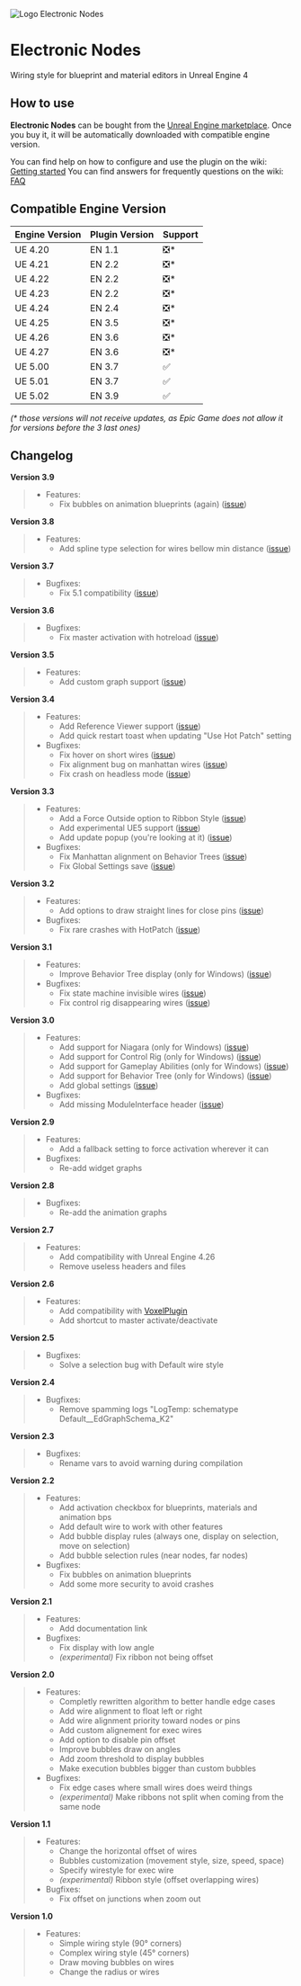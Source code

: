 ![Logo Electronic Nodes](https://user-images.githubusercontent.com/4563971/114016838-8f6add00-986b-11eb-9d82-ba43fadf5692.jpg)

# Electronic Nodes
Wiring style for blueprint and material editors in Unreal Engine 4

## How to use

**Electronic Nodes** can be bought from the [Unreal Engine marketplace](https://www.unrealengine.com/marketplace/en-US/slug/electronic-nodes). Once you buy it, it will be automatically downloaded with compatible engine version.

You can find help on how to configure and use the plugin on the wiki: [Getting started](https://github.com/hugoattal/ElectronicNodes/wiki/Getting-started)
You can find answers for frequently questions on the wiki: [FAQ](https://github.com/hugoattal/ElectronicNodes/wiki/FAQ)

## Compatible Engine Version

Engine Version | Plugin Version | Support
-------------- | -------------- | ----
UE 4.20 | EN 1.1 | ❎*
UE 4.21 | EN 2.2 | ❎*
UE 4.22 | EN 2.2 | ❎*
UE 4.23 | EN 2.2 | ❎*
UE 4.24 | EN 2.4 | ❎*
UE 4.25 | EN 3.5 | ❎*
UE 4.26 | EN 3.6 | ❎*
UE 4.27 | EN 3.6 | ❎*
UE 5.00 | EN 3.7 | ✅
UE 5.01 | EN 3.7 | ✅
UE 5.02 | EN 3.9 | ✅

*(\* those versions will not receive updates, as Epic Game does not allow it for versions before the 3 last ones)*

## Changelog

**Version 3.9**
> - Features:
>   - Fix bubbles on animation blueprints (again) ([issue](https://github.com/hugoattal/ElectronicNodes/issues/8))

**Version 3.8**
> - Features:
>   - Add spline type selection for wires bellow min distance ([issue](https://github.com/hugoattal/ElectronicNodes/issues/66))

**Version 3.7**
> - Bugfixes:
>   - Fix 5.1 compatibility ([issue](https://github.com/hugoattal/ElectronicNodes/issues/64))

**Version 3.6**
> - Bugfixes:
>   - Fix master activation with hotreload ([issue](https://github.com/hugoattal/ElectronicNodes/issues/52))

**Version 3.5**
> - Features:
>   - Add custom graph support ([issue](https://github.com/hugoattal/ElectronicNodes/issues/50))

**Version 3.4**
> - Features:
>   - Add Reference Viewer support ([issue](https://github.com/hugoattal/ElectronicNodes/issues/45))
>   - Add quick restart toast when updating "Use Hot Patch" setting
> - Bugfixes:
>   - Fix hover on short wires ([issue](https://github.com/hugoattal/ElectronicNodes/issues/46))
>   - Fix alignment bug on manhattan wires ([issue](https://github.com/hugoattal/ElectronicNodes/issues/42))
>   - Fix crash on headless mode ([issue](https://github.com/hugoattal/ElectronicNodes/issues/43))

**Version 3.3**
> - Features:
>   - Add a Force Outside option to Ribbon Style ([issue](https://github.com/hugoattal/ElectronicNodes/issues/38))
>   - Add experimental UE5 support ([issue](https://github.com/hugoattal/ElectronicNodes/issues/39))
>   - Add update popup (you're looking at it) ([issue](https://github.com/hugoattal/ElectronicNodes/issues/41))
> - Bugfixes:
>   - Fix Manhattan alignment on Behavior Trees ([issue](https://github.com/hugoattal/ElectronicNodes/issues/35))
>   - Fix Global Settings save ([issue](https://github.com/hugoattal/ElectronicNodes/issues/40))

**Version 3.2**
> - Features:
>   - Add options to draw straight lines for close pins ([issue](https://github.com/hugoattal/ElectronicNodes/issues/34))
> - Bugfixes:
>   - Fix rare crashes with HotPatch ([issue](https://github.com/hugoattal/ElectronicNodes/issues/33))

**Version 3.1**
> - Features:
>   - Improve Behavior Tree display (only for Windows) ([issue](https://github.com/hugoattal/ElectronicNodes/issues/30))
> - Bugfixes:
>   - Fix state machine invisible wires ([issue](https://github.com/hugoattal/ElectronicNodes/issues/28))
>   - Fix control rig disappearing wires ([issue](https://github.com/hugoattal/ElectronicNodes/issues/29))

**Version 3.0**
> - Features:
>   - Add support for Niagara (only for Windows) ([issue](https://github.com/hugoattal/ElectronicNodes/issues/10))
>   - Add support for Control Rig (only for Windows) ([issue](https://github.com/hugoattal/ElectronicNodes/issues/23))
>   - Add support for Gameplay Abilities (only for Windows) ([issue](https://github.com/hugoattal/ElectronicNodes/issues/24))
>   - Add support for Behavior Tree (only for Windows) ([issue](https://github.com/hugoattal/ElectronicNodes/issues/27))
>   - Add global settings ([issue](https://github.com/hugoattal/ElectronicNodes/issues/26))
> - Bugfixes:
>   - Add missing ModuleInterface header ([issue](https://github.com/hugoattal/ElectronicNodes/issues/25))

**Version 2.9**
> - Features:
>   - Add a fallback setting to force activation wherever it can
> - Bugfixes:
>   - Re-add widget graphs

**Version 2.8**
> - Bugfixes:
>   - Re-add the animation graphs

**Version 2.7**
> - Features:
>   - Add compatibility with Unreal Engine 4.26
>   - Remove useless headers and files

**Version 2.6**
> - Features:
>   - Add compatibility with [VoxelPlugin](https://voxelplugin.com/)
>   - Add shortcut to master activate/deactivate

**Version 2.5**
> - Bugfixes:
>   - Solve a selection bug with Default wire style

**Version 2.4**
> - Bugfixes:
>   - Remove spamming logs "LogTemp: schematype Default__EdGraphSchema_K2"

**Version 2.3**
> - Bugfixes:
>   - Rename vars to avoid warning during compilation

**Version 2.2**
> - Features:
>   - Add activation checkbox for blueprints, materials and animation bps
>   - Add default wire to work with other features
>   - Add bubble display rules (always one, display on selection, move on selection)
>   - Add bubble selection rules (near nodes, far nodes)
> - Bugfixes:
>   - Fix bubbles on animation blueprints
>   - Add some more security to avoid crashes

**Version 2.1**
> - Features:
>   - Add documentation link
> - Bugfixes:
>   - Fix display with low angle
>   - *(experimental)* Fix ribbon not being offset

**Version 2.0**
> - Features:
>   - Completly rewritten algorithm to better handle edge cases
>   - Add wire alignment to float left or right
>   - Add wire alignment priority toward nodes or pins
>   - Add custom alignement for exec wires
>   - Add option to disable pin offset
>   - Improve bubbles draw on angles
>   - Add zoom threshold to display bubbles
>   - Make execution bubbles bigger than custom bubbles
> - Bugfixes:
>   - Fix edge cases where small wires does weird things
>   - *(experimental)* Make ribbons not split when coming from the same node

**Version 1.1**
> - Features:
>   - Change the horizontal offset of wires
>   - Bubbles customization (movement style, size, speed, space)
>   - Specify wirestyle for exec wire
>   - *(experimental)* Ribbon style (offset overlapping wires)
> - Bugfixes:
>   - Fix offset on junctions when zoom out

**Version 1.0**
> - Features:
>   - Simple wiring style (90° corners)
>   - Complex wiring style (45° corners)
>   - Draw moving bubbles on wires
>   - Change the radius or wires
